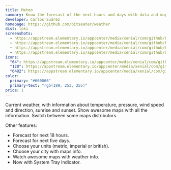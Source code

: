 ```yaml
---
title: Meteo
summary: Know the forecast of the next hours and days with data and maps
developer: Carlos Suárez
homepage: https://github.com/bitseater/weather
dist: loki
screenshots:
  - https://appstream.elementary.io/appcenter/media/xenial/com/github/bitseater.weather.desktop/E832DAF04D1B5C8B0CDBECFD370E199A/screenshots/image-1_orig.png
  - https://appstream.elementary.io/appcenter/media/xenial/com/github/bitseater.weather.desktop/E832DAF04D1B5C8B0CDBECFD370E199A/screenshots/image-2_orig.png
  - https://appstream.elementary.io/appcenter/media/xenial/com/github/bitseater.weather.desktop/E832DAF04D1B5C8B0CDBECFD370E199A/screenshots/image-3_orig.png
  - https://appstream.elementary.io/appcenter/media/xenial/com/github/bitseater.weather.desktop/E832DAF04D1B5C8B0CDBECFD370E199A/screenshots/image-4_orig.png
icons:
  "64": https://appstream.elementary.io/appcenter/media/xenial/com/github/bitseater.weather.desktop/E832DAF04D1B5C8B0CDBECFD370E199A/icons/64x64/com.github.bitseater.weather_com.github.bitseater.weather.png
  "128": https://appstream.elementary.io/appcenter/media/xenial/com/github/bitseater.weather.desktop/E832DAF04D1B5C8B0CDBECFD370E199A/icons/128x128/com.github.bitseater.weather_com.github.bitseater.weather.png
  "64@2": https://appstream.elementary.io/appcenter/media/xenial/com/github/bitseater.weather.desktop/E832DAF04D1B5C8B0CDBECFD370E199A/icons/64x64@2/com.github.bitseater.weather_com.github.bitseater.weather.png
color:
  primary: "#660066"
  primary-text: "rgb(189, 253, 255)"
price: 1
---
```


<p>Current weather, with information about temperature, pressure,
        wind speed and direction, sunrise and sunset. Show awesome maps with
        all the information. Switch between some maps distributors.</p>
<p>Other features:</p>
<ul>
  <li>Forecast for next 18 hours.</li>
  <li>Forecast for next five days.</li>
  <li>Choose your units (metric, imperial or british).</li>
  <li>Choose your city with maps info.</li>
  <li>Watch awesome maps with weather info.</li>
  <li>Now with System Tray Indicator.</li>
</ul>